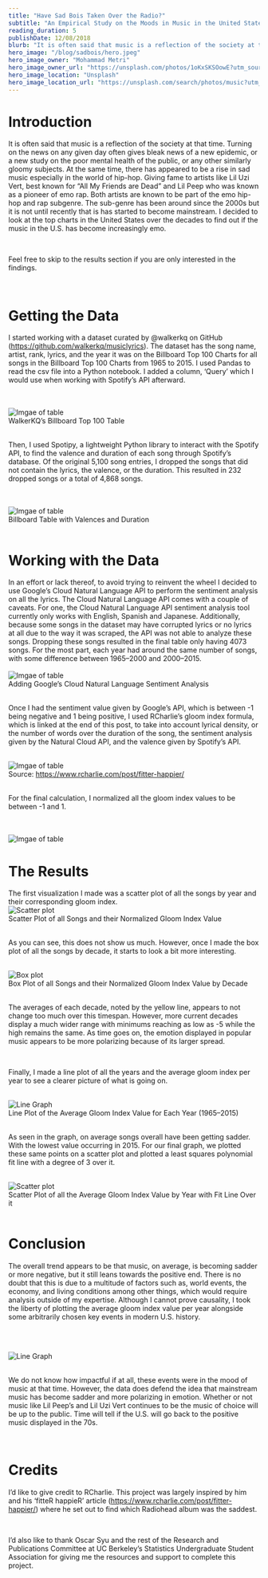 ```yaml
---
title: "Have Sad Bois Taken Over the Radio?"
subtitle: "An Empirical Study on the Moods in Music in the United States"
reading_duration: 5
publishDate: 12/08/2018
blurb: "It is often said that music is a reflection of the society at that time. Turning on the news on any given day often gives bleak news of a new epidemic, or a new study on the poor mental health of the…"
hero_image: "/blog/sadbois/hero.jpeg"
hero_image_owner: "Mohammad Metri"
hero_image_owner_url: "https://unsplash.com/photos/1oKxSKSOowE?utm_source=unsplash&utm_medium=referral&utm_content=creditCopyText"
hero_image_location: "Unsplash"
hero_image_location_url: "https://unsplash.com/search/photos/music?utm_source=unsplash&utm_medium=referral&utm_content=creditCopyText"
---
```

<h1 class="text-2xl pt-5 font-black">Introduction</h1>

It is often said that music is a reflection of the society at that time. Turning on the news on any given day often gives bleak news of a new epidemic, or a new study on the poor mental health of the public, or any other similarly gloomy subjects. At the same time, there has appeared to be a rise in sad music especially in the world of hip-hop. Giving fame to artists like Lil Uzi Vert, best known for “All My Friends are Dead” and Lil Peep who was known as a pioneer of emo rap. Both artists are known to be part of the emo hip-hop and rap subgenre. The sub-genre has been around since the 2000s but it is not until recently that is has started to become mainstream. I decided to look at the top charts in the United States over the decades to find out if the music in the U.S. has become increasingly emo.

<br>

Feel free to skip to the results section if you are only interested in the findings.

<br>

<h1 class="text-2xl pt-5 font-black">Getting the Data</h1>

I started working with a dataset curated by @walkerkq on GitHub (<a href="https://github.com/walkerkq/musiclyrics" target="_blank" class="underline">https://github.com/walkerkq/musiclyrics</a>). The dataset has the song name, artist, rank, lyrics, and the year it was on the Billboard Top 100 Charts for all songs in the Billboard Top 100 Charts from 1965 to 2015. I used Pandas to read the csv file into a Python notebook. I added a column, ‘Query’ which I would use when working with Spotify’s API afterward.

<br>

<script src="https://gist.github.com/SoyCarlos/8baedaa5465f1accce526554344ffb3f.js"></script> 

<br>

<div class="justify-center flex"><img src="/./blog/sadbois/table.png" alt="Imgae of table" class=""></div>
<div class="text-center">WalkerKQ’s Billboard Top 100 Table</div>

<br>

Then, I used Spotipy, a lightweight Python library to interact with the Spotify API, to find the valence and duration of each song through Spotify’s database. Of the original 5,100 song entries, I dropped the songs that did not contain the lyrics, the valence, or the duration. This resulted in 232 dropped songs or a total of 4,868 songs.

<br>

<script src="https://gist.github.com/SoyCarlos/1901dbfbca2df6e5b5d602935ff95b2e.js"></script>

<br>

<div class="justify-center flex"><img src="/./blog/sadbois/table2.png" alt="Imgae of table" class=""></div>
<div class="text-center">Billboard Table with Valences and Duration</div>

<br>

<h1 class="text-2xl pt-5 font-black">Working with the Data</h1>
In an effort or lack thereof, to avoid trying to reinvent the wheel I decided to use Google’s Cloud Natural Language API to perform the sentiment analysis on all the lyrics. The Cloud Natural Language API comes with a couple of caveats. For one, the Cloud Natural Language API sentiment analysis tool currently only works with English, Spanish and Japanese. Additionally, because some songs in the dataset may have corrupted lyrics or no lyrics at all due to the way it was scraped, the API was not able to analyze these songs. Dropping these songs resulted in the final table only having 4073 songs. For the most part, each year had around the same number of songs, with some difference between 1965–2000 and 2000–2015.

<br>

<script src="https://gist.github.com/SoyCarlos/de4037ec5fc74de902af8d9a1835970e.js"></script>

<br>

<div class="justify-center flex"><img src="/./blog/sadbois/table3.png" alt="Imgae of table" class=""></div>
<div class="text-center">Adding Google’s Cloud Natural Language Sentiment Analysis</div>

<br>

Once I had the sentiment value given by Google’s API, which is between -1 being negative and 1 being positive, I used RCharlie’s gloom index formula, which is linked at the end of this post, to take into account lyrical density, or the number of words over the duration of the song, the sentiment analysis given by the Natural Cloud API, and the valence given by Spotify’s API.

<br>

<div class="justify-center flex"><img src="/./blog/sadbois/gloom_index.png" alt="Imgae of table" class=""></div>
<div class="text-center">Source: <a href="https://www.rcharlie.com/post/fitter-happier/" target="_blank" class="underline">https://www.rcharlie.com/post/fitter-happier/</a></div>


<br>

For the final calculation, I normalized all the gloom index values to be between -1 and 1.

<br>

<script src="https://gist.github.com/SoyCarlos/b9de9f5beccf06228f28b52abfd06b48.js"></script>

<br>

<div class="justify-center flex"><img src="/./blog/sadbois/table4.png" alt="Imgae of table" class=""></div>

<h1 class="text-2xl pt-5 font-black">The Results</h1>
The first visualization I made was a scatter plot of all the songs by year and their corresponding gloom index.

<br>

<div class="justify-center flex"><img src="/./blog/sadbois/scatter_plot.png" alt="Scatter plot" class=""></div>
<div class="text-center">Scatter Plot of all Songs and their Normalized Gloom Index Value</div>

<br>

As you can see, this does not show us much. However, once I made the box plot of all the songs by decade, it starts to look a bit more interesting.

<br>

<div class="justify-center flex"><img src="/./blog/sadbois/box_plot.png" alt="Box plot" class=""></div>
<div class="text-center">Box Plot of all Songs and their Normalized Gloom Index Value by Decade</div>

<br>

The averages of each decade, noted by the yellow line, appears to not change too much over this timespan. However, more current decades display a much wider range with minimums reaching as low as -5 while the high remains the same. As time goes on, the emotion displayed in popular music appears to be more polarizing because of its larger spread.

<br>

Finally, I made a line plot of all the years and the average gloom index per year to see a clearer picture of what is going on.

<br>

<div class="justify-center flex"><img src="/./blog/sadbois/line_graph.png" alt="Line Graph" class=""></div>
<div class="text-center">Line Plot of the Average Gloom Index Value for Each Year (1965–2015)</div>

<br>

As seen in the graph, on average songs overall have been getting sadder. With the lowest value occurring in 2015. For our final graph, we plotted these same points on a scatter plot and plotted a least squares polynomial fit line with a degree of 3 over it.

<br>

<div class="justify-center flex"><img src="/./blog/sadbois/scatter_plot2.png" alt="Scatter plot" class=""></div>
<div class="text-center">Scatter Plot of all the Average Gloom Index Value by Year with Fit Line Over it</div>


<br>

<h1 class="text-2xl pt-5 font-black">Conclusion</h1>

The overall trend appears to be that music, on average, is becoming sadder or more negative, but it still leans towards the positive end. There is no doubt that this is due to a multitude of factors such as, world events, the economy, and living conditions among other things, which would require analysis outside of my expertise. Although I cannot prove causality, I took the liberty of plotting the average gloom index value per year alongside some arbitrarily chosen key events in modern U.S. history.

<br><br>

<div class="justify-center flex"><img src="/./blog/sadbois/line_graph2.png" alt="Line Graph" class=""></div>

<br>

We do not know how impactful if at all, these events were in the mood of music at that time. However, the data does defend the idea that mainstream music has become sadder and more polarizing in emotion. Whether or not music like Lil Peep’s and Lil Uzi Vert continues to be the music of choice will be up to the public. Time will tell if the U.S. will go back to the positive music displayed in the 70s.

<br>

<h1 class="text-2xl pt-5 font-black">Credits</h1>

I’d like to give credit to RCharlie. This project was largely inspired by him and his ‘fitteR happieR’ article (<a href="https://www.rcharlie.com/post/fitter-happier/" target="_blank" class="underline">https://www.rcharlie.com/post/fitter-happier/</a>) where he set out to find which Radiohead album was the saddest.

<br>

I’d also like to thank Oscar Syu and the rest of the Research and Publications Committee at UC Berkeley’s Statistics Undergraduate Student Association for giving me the resources and support to complete this project.